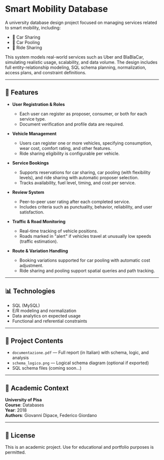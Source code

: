# Smart Mobility Database

A university database design project focused on managing services related to smart mobility, including:

- 🚗 Car Sharing
- 🤝 Car Pooling
- 🚕 Ride Sharing

This system models real-world services such as Uber and BlaBlaCar, simulating realistic usage, scalability, and data volume. The design includes full entity-relationship modeling, SQL schema planning, normalization, access plans, and constraint definitions.

---

## 📌 Features

- **User Registration & Roles**
  - Each user can register as proposer, consumer, or both for each service type.
  - Document verification and profile data are required.

- **Vehicle Management**
  - Users can register one or more vehicles, specifying consumption, wear cost, comfort rating, and other features.
  - Ride sharing eligibility is configurable per vehicle.

- **Service Bookings**
  - Supports reservations for car sharing, car pooling (with flexibility levels), and ride sharing with automatic proposer selection.
  - Tracks availability, fuel level, timing, and cost per service.

- **Review System**
  - Peer-to-peer user rating after each completed service.
  - Includes criteria such as punctuality, behavior, reliability, and user satisfaction.

- **Traffic & Road Monitoring**
  - Real-time tracking of vehicle positions.
  - Roads marked in "alert" if vehicles travel at unusually low speeds (traffic estimation).

- **Route & Variation Handling**
  - Booking variations supported for car pooling with automatic cost adjustment.
  - Ride sharing and pooling support spatial queries and path tracking.

---

## 📊 Technologies

- SQL (MySQL)
- E/R modeling and normalization
- Data analytics on expected usage
- Functional and referential constraints

---

## 📂 Project Contents

- `documentazione.pdf` — Full report (in Italian) with schema, logic, and analysis
- `schema_logico.png` — Logical schema diagram (optional if exported)
- SQL schema files (coming soon...)

---

## 🏫 Academic Context

**University of Pisa**  
**Course**: Databases  
**Year**: 2018  
**Authors**: Giovanni Dipace, Federico Giordano

---

## 📄 License

This is an academic project. Use for educational and portfolio purposes is permitted.
